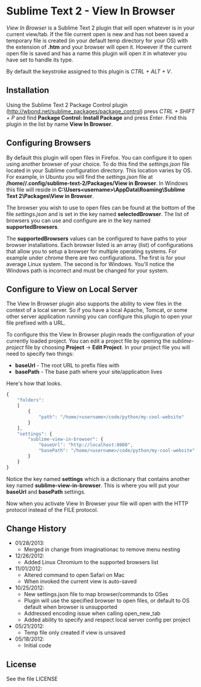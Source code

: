 # Sublime Text 2 - View In Browser

*View In Browser* is a Sublime Text 2 plugin that will open whatever is in your
current view/tab. If the file current open is new and has not been saved a temporary 
file is created (in your default temp directory for your OS) with the extension of 
**.htm** and your browser will open it. However if the current open file is saved
and has a name this plugin will open it in whatever you have set to handle
its type.

By default the keystroke assigned to this plugin is *CTRL + ALT + V*.

## Installation
Using the Sublime Text 2 Package Control plugin (http://wbond.net/sublime_packages/package_control)
press *CTRL + SHIFT + P* and find **Package Control: Install Package** and press *Enter*.
Find this plugin in the list by name **View In Browser**.

## Configuring Browsers
By default this plugin will open files in Firefox. You can configure it to open
using another browser of your choice. To do this find the *settings.json* file
located in your Sublime configuration directory. This location varies by OS. For 
example, in Ubuntu you will find the *settings.json* file at
**/home/<username>/.config/sublime-text-2/Packages/View in Browser**. In Windows this
file will reside in **C:\Users\<username>\AppData\Roaming\Sublime Text 2\Packages\View in Browser**.

The browser you wish to use to open files can be found at the bottom of the file
*settings.json* and is set in the key named **selectedBrowser**. The list of browsers
you can use and configure are in the key named **supportedBrowsers**. 

The **supportedBrowsers** values can be configured to have paths to your browser installations.
Each browser listed is an array (list) of configurations that allow you to setup a browser
for multiple operating systems. For example under *chrome* there are two configurations.
The first is for your average Linux system. The second is for Windows. You'll notice the
Windows path is incorrect and must be changed for your system.

## Configure to View on Local Server
The View In Browser plugin also supports the ability to view files in the context of
a local server. So if you have a local Apache, Tomcat, or some other server application running
you can configure this plugin to open your file prefixed with a URL. 

To configure this the View In Browser plugin reads the configuration of your currently
loaded project. You can edit a project file by opening the *sublime-project* file
by choosing **Project** -> **Edit Project**. In your project file you will need to specify 
two things:

* **baseUrl** - The root URL to prefix files with 
* **basePath** - The base path where your site/application lives

Here's how that looks.

```javascript
{
	"folders":
	[
		{
			"path": "/home/<username>/code/python/my-cool-website"
		}
	],
	"settings": {
		"sublime-view-in-browser": {
			"baseUrl": "http://localhost:8080",
			"basePath": "/home/<username>/code/python/my-cool-website"
		}
	}
}
```

Notice the key named **settings** which is a dictionary that contains another key named
**sublime-view-in-browser**. This is where you will put your **baseUrl** and **basePath**
settings.

Now when you activate View In Browser your file will open with the HTTP protocol instead
of the FILE protocol.

## Change History

* 01/28/2013:
   * Merged in change from imaginationac to remove menu nesting
* 12/26/2012:
   * Added Linux Chromium to the supported browsers list
* 11/01/2012:
   * Altered command to open Safari on Mac
   * When invoked the current view is auto-saved
* 10/25/2012:
   * New settings.json file to map browser/commands to OSes
   * Plugin will use the specified browser to open files, or default to OS default when browser is unsupported
   * Addressed encoding issue when calling open_new_tab
   * Added ability to specify and respect local server config per project
* 05/21/2012:
   * Temp file only created if view is unsaved
* 05/18/2012:
   * Initial code


## License
See the file LICENSE
